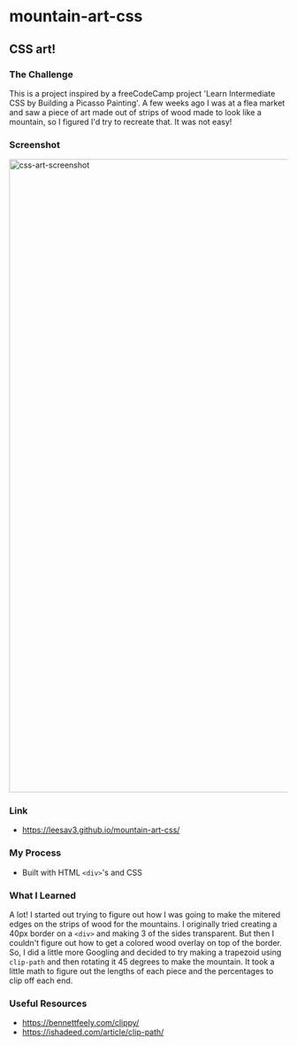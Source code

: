 # mountain-art-css

## CSS art!

### The Challenge
This is a project inspired by a freeCodeCamp project 'Learn Intermediate CSS by Building a Picasso Painting'. A few weeks ago I was at a flea market and saw a piece of art made out of strips of wood made to look like a mountain, so I figured I'd try to recreate that. It was not easy! 

### Screenshot
<img width="1143" alt="css-art-screenshot" src="https://github.com/leesav3/mountain-art-css/assets/23065327/8149a72b-6689-4051-b873-ae1524cdcb99">

### Link
* https://leesav3.github.io/mountain-art-css/

### My Process
* Built with HTML `<div>`'s and CSS
  
### What I Learned
A lot! I started out trying to figure out how I was going to make the mitered edges on the strips of wood for the mountains. I originally tried creating a 40px border on a `<div>` and making 3 of the sides transparent. But then I couldn't figure out how to get a colored wood overlay on top of the border. So, I did a little more Googling and decided to try making a trapezoid using `clip-path` and then rotating it 45 degrees to make the mountain. It took a little math to figure out the lengths of each piece and the percentages to clip off each end.

### Useful Resources
* https://bennettfeely.com/clippy/
* https://ishadeed.com/article/clip-path/





